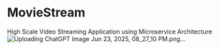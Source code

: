 # MovieStream
High Scale Video Streaming Application using Microservice Architecture 
![Uploading ChatGPT Image Jun 23, 2025, 08_27_10 PM.png…]()
